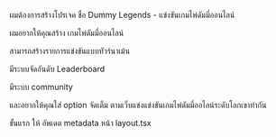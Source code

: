 ผมต้องการสร้างโปรเจค ชื่อ Dummy Legends - แข่งขันเกมไพ่ดัมมี่ออนไลน์

ผมอยากให้คุณสร้าง เกมไพ่ดัมมี่ออนไลน์

สามารถสร้างรายการแข่งขันแบบทัวร์นาเม้น

มีระบบจัดอันดับ Leaderboard

มีระบบ community

และอยากให้คุณใส่ option จัดเต็ม ตามเว็บแข่งแข่งขันเกมไพ่ดัมมี่ออไลน์ระดับโลกเขาทำกัน

ขั้นแรก ให้ อัพเดต metadata หน้า layout.tsx
